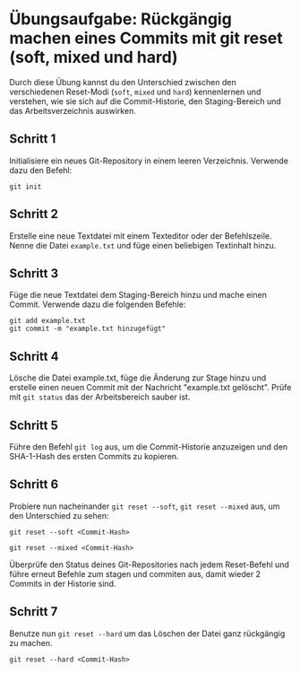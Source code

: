 # Übungsaufgabe: Rückgängig machen eines Commits mit git reset (soft, mixed und hard)

Durch diese Übung kannst du den Unterschied zwischen den verschiedenen Reset-Modi
(`soft`, `mixed` und `hard`) kennenlernen und verstehen, wie sie sich auf
die Commit-Historie, den Staging-Bereich und das Arbeitsverzeichnis auswirken.

## Schritt 1
Initialisiere ein neues Git-Repository in einem leeren Verzeichnis.
Verwende dazu den Befehl:

```
git init
```

## Schritt 2
Erstelle eine neue Textdatei mit einem Texteditor oder der Befehlszeile.
Nenne die Datei `example.txt` und füge einen beliebigen Textinhalt hinzu.

## Schritt 3
Füge die neue Textdatei dem Staging-Bereich hinzu und mache einen Commit.
Verwende dazu die folgenden Befehle:

```
git add example.txt
git commit -m "example.txt hinzugefügt"
```

## Schritt 4
Lösche die Datei example.txt, füge die Änderung zur Stage hinzu und erstelle 
einen neuen Commit mit der Nachricht "example.txt gelöscht".
Prüfe mit `git status` das der Arbeitsbereich sauber ist.

## Schritt 5
Führe den Befehl `git log` aus, um die Commit-Historie anzuzeigen und
den SHA-1-Hash des ersten Commits zu kopieren.

## Schritt 6
Probiere nun nacheinander `git reset --soft`, `git reset --mixed`
aus, um den Unterschied zu sehen:

```
git reset --soft <Commit-Hash>
```
```
git reset --mixed <Commit-Hash>
```

Überprüfe den Status deines Git-Repositories nach jedem Reset-Befehl und
führe erneut Befehle zum stagen und commiten aus, damit wieder 2 Commits in der Historie sind.

## Schritt 7
Benutze nun `git reset --hard` um das Löschen der Datei ganz rückgängig zu machen.
```
git reset --hard <Commit-Hash>
```
